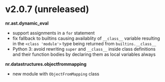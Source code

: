 # v2.0.7 (unreleased)

__nr.ast.dynamic_eval__

* support assignments in a `for` statement
* fix fallback to builtins causing availablity of `__class__` variable
  resulting in the `<class 'module'>` type being returned from
  `builtins.__class__`
* Python 3: avoid rewriting `super` and `__class__` inside class definitions
  and their function bodies by declaring them as local variables always

__nr.datastructures.objectfrommapping__

* new module with `ObjectFromMapping` class
